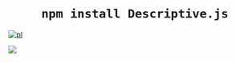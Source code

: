 <h1 align="center"><code>npm install Descriptive.js</code></h1>

[![pl](https://img.shields.io/badge/lang-en-red.svg)](https://github.com/Descriptive0/Descriptive0/edit/main/README.md)

<img src="https://cdn.discordapp.com/attachments/835451770603044865/835513047627988992/20210424_155013.png"></img>
